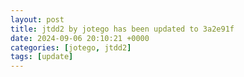 ```yaml
---
layout: post
title: jtdd2 by jotego has been updated to 3a2e91f
date: 2024-09-06 20:10:21 +0000
categories: [jotego, jtdd2]
tags: [update]
---
```


